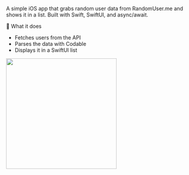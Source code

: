 A simple iOS app that grabs random user data from RandomUser.me and shows it in a list. Built with Swift, SwiftUI, and async/await.

🔧 What it does
- Fetches users from the API
- Parses the data with Codable
- Displays it in a SwiftUI list

<img src="https://github.com/user-attachments/assets/64b5c30f-3269-4b6c-aba4-78a75a76d7f6" width="300">
